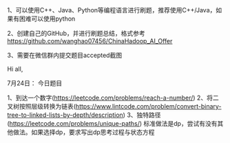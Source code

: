 1、可以使用C++、Java、Python等编程语言进行刷题，推荐使用C++/Java，如果有困难可以使用python

2、创建自己的GitHub，并进行刷题总结，格式参考
https://github.com/wanghao07456/ChinaHadoop_AI_Offer

3、需要在微信群内提交题目accepted截图

Hi all,

7月24日：
今日题目

1、到达一个数字(https://leetcode.com/problems/reach-a-number/)
2、将二叉树按照层级转换为链表(https://www.lintcode.com/problem/convert-binary-tree-to-linked-lists-by-depth/description)
3、独特路径(https://leetcode.com/problems/unique-paths/) 标准做法是dp，尝试有没有其他做法。如果选择dp，要求写出dp思考过程与状态方程

